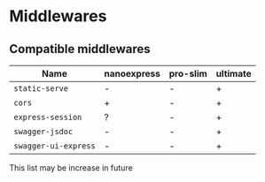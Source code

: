 # Middlewares

## Compatible middlewares

| Name                 | nanoexpress | pro-slim | ultimate |
| -------------------- | ----------- | -------- | -------- |
| `static-serve`       | -           | -        | +        |
| `cors`               | +           | -        | +        |
| `express-session`    | ?           | -        | +        |
| `swagger-jsdoc`      | -           | -        | +        |
| `swagger-ui-express` | -           | -        | +        |

This list may be increase in future
